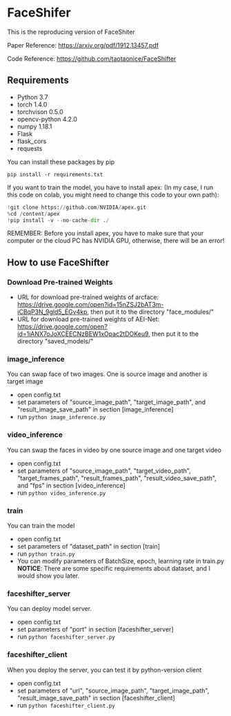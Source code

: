 # FaceShifer

This is the reproducing version of FaceShiter

Paper Reference: https://arxiv.org/pdf/1912.13457.pdf

Code Reference: https://github.com/taotaonice/FaceShifter

## Requirements
* Python 3.7
* torch 1.4.0
* torchvison 0.5.0
* opencv-python 4.2.0
* numpy 1.18.1
* Flask
* flask_cors
* requests

You can install these packages by pip
```
pip install -r requirements.txt
```

If you want to train the model, you have to install apex: (In my case, I run this code on colab, you might need to change this code to your own path):
```python
!git clone https://github.com/NVIDIA/apex.git
%cd /content/apex
!pip install -v --no-cache-dir ./
```
REMEMBER: Before you install apex, you have to make sure that your computer or the cloud PC has NVIDIA GPU, otherwise, there will be an error!

## How to use FaceShifter

### Download Pre-trained Weights
* URL for download pre-trained weights of arcface: https://drive.google.com/open?id=15nZSJ2bAT3m-iCBqP3N_9gld5_EGv4kp, then put it to the directory "face_modules/"
* URL for download pre-trained weights of AEI-Net: https://drive.google.com/open?id=1iANX7oJoXCEECNzBEW1xOpac2tDOKeu9, then put it to the directory "saved_models/"

### image_inference
You can swap face of two images. One is source image and another is target image
* open config.txt
* set parameters of "source_image_path", "target_image_path", and "result_image_save_path" in section [image_inference]
* run `python image_inference.py`

### video_inference
You can swap the faces in video by one source image and one target video
* open config.txt
* set parameters of "source_image_path", "target_video_path", "target_frames_path", "result_frames_path", "result_video_save_path", and "fps" in section [video_inference]
* run `python video_inference.py`

### train
You can train the model
* open config.txt
* set parameters of "dataset_path" in section [train]
* run `python train.py`
* You can modify parameters of BatchSize, epoch, learning rate in train.py
__NOTICE__: There are some specific requirements about dataset, and I would show you later.

### faceshifter_server
You can deploy model server.
* open config.txt
* set parameters of "port" in section [faceshifter_server]
* run `python faceshifter_server.py`

### faceshifter_client
When you deploy the server, you can test it by python-version client
* open config.txt
* set parameters of "url", "source_image_path", "target_image_path", "result_image_save_path" in section [faceshifter_client]
* run `python faceshifter_client.py`
